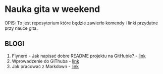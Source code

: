 # Nauka gita w weekend 
OPIS: To jest reposytorium które będzie zawierło komendy i linki przydatne przy nauce gita.

## BLOGI
1. Flynerd - Jak napisać dobre README projektu na GitHubie? - [link](https://www.flynerd.pl/2018/06/jak-napisac-dobre-readme-projektu-na-githubie.html)
2. Wprowadzenie do GIThuba - [link](https://github.com/skills/introduction-to-github)
3. Jak pracować z Markdown - [link](https://github.com/skills/communicate-using-markdown)